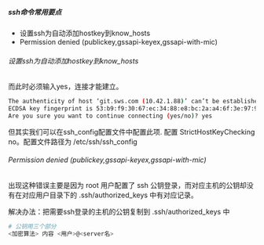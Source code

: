 ##### ssh命令常用要点

- 设置ssh为自动添加hostkey到know\_hosts
- Permission denied (publickey,gssapi-keyex,gssapi-with-mic)

###### 设置ssh为自动添加hostkey到know_hosts

而此时必须输入yes，连接才能建立。

```bash
The authenticity of host ‘git.sws.com (10.42.1.88)’ can’t be established. 
ECDSA key fingerprint is 53:b9:f9:30:67:ec:34:88:e8:bc:2a:a4:6f:3e:97:95. 
Are you sure you want to continue connecting (yes/no)? yes 
```

但其实我们可以在ssh_config配置文件中配置此项. 配置 StrictHostKeyChecking no。配置文件路径为 /etc/ssh/ssh_config



###### Permission denied (publickey,gssapi-keyex,gssapi-with-mic)

出现这种错误主要是因为 root 用户配置了 ssh 公钥登录，而对应主机的公钥却没有在对应用户目录下的 .ssh/authorized_keys 中有对应记录。

解决办法：把需要ssh登录的主机的公钥复制到 .ssh/authorized_keys 中

```bash
# 公钥用三个部分
<加密算法> 内容 <用户>@<server名>
```












